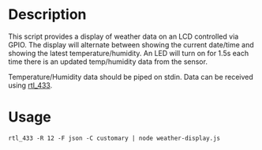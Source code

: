 # Description

This script provides a display of weather data on an LCD controlled via GPIO.  The display
will alternate between showing the current date/time and showing the latest temperature/humidity.
An LED will turn on for 1.5s each time there is an updated temp/humidity data from the sensor.

Temperature/Humidity data should be piped on stdin.  Data can be received using 
[rtl_433](https://github.com/merbanan/rtl_433).


# Usage

`rtl_433 -R 12 -F json -C customary | node weather-display.js`

